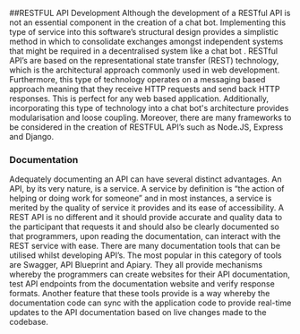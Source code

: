 ##RESTFUL API Development
Although the development of a RESTful API is not an essential component in the creation of a chat bot. Implementing this type of service into this software’s structural design provides a simplistic method in which to consolidate exchanges amongst independent systems that might be required in a decentralised system like a chat bot . RESTful API’s are based on the representational state transfer (REST) technology, which is the architectural approach commonly used in web development. Furthermore, this type of technology operates on a messaging based approach meaning that they receive HTTP requests and send back HTTP responses. This is perfect for any web based application. Additionally, incorporating this type of technology into a chat bot's architecture provides modularisation and loose coupling. Moreover, there are many frameworks to be considered in the creation of RESTFUL API’s such as Node.JS, Express and Django.

### Documentation
Adequately documenting an API can have several distinct advantages. An API, by its very nature, is a service. A service by definition is “the action of helping or doing work for someone” and in most instances, a service is merited by the quality of service it provides and its ease of accessibility. A REST API is no different and it should provide accurate and quality data to the participant that requests it and should also be clearly documented so that programmers, upon reading the documentation, can interact with the REST service with ease. There are many documentation tools that can be utilised whilst developing API’s. The most popular in this category of tools are Swagger, API Blueprint and Apiary. They all provide mechanisms whereby the programmers can create websites for their API documentation, test API endpoints from the documentation website and verify response formats. Another feature that these tools provide is a way whereby the documentation code can sync with the application code to provide real-time updates to the API documentation based on live changes made to the codebase.


